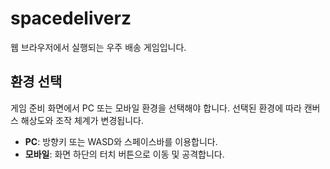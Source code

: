 # spacedeliverz

웹 브라우저에서 실행되는 우주 배송 게임입니다.

## 환경 선택
게임 준비 화면에서 PC 또는 모바일 환경을 선택해야 합니다. 선택된 환경에 따라 캔버스 해상도와 조작 체계가 변경됩니다.

- **PC**: 방향키 또는 WASD와 스페이스바를 이용합니다.
- **모바일**: 화면 하단의 터치 버튼으로 이동 및 공격합니다.
